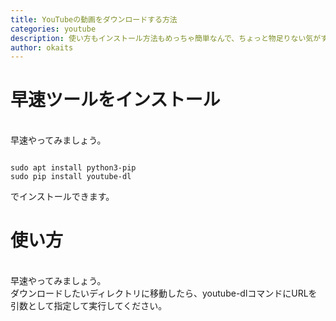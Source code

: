 ```yaml
---
title: YouTubeの動画をダウンロードする方法
categories: youtube
description: 使い方もインストール方法もめっちゃ簡単なんで、ちょっと物足りない気がする。
author: okaits
---
```

<h1>早速ツールをインストール</h1>
<br>
早速やってみましょう。<br>
<pre class="prettyprint"><code class="prettyprint">
sudo apt install python3-pip
sudo pip install youtube-dl
</code></pre>
でインストールできます。
<h1>使い方</h1>
<br>
早速やってみましょう。<br>
ダウンロードしたいディレクトリに移動したら、youtube-dlコマンドにURLを引数として指定して実行してください。<br>
